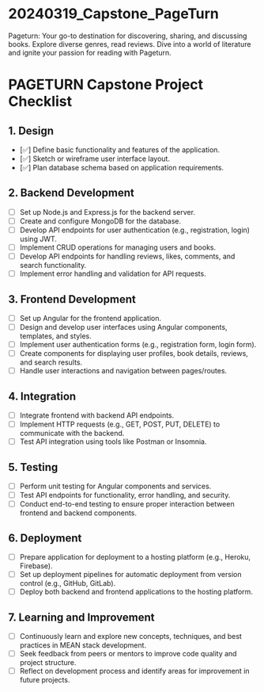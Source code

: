 # 20240319_Capstone_PageTurn
Pageturn: Your go-to destination for discovering, sharing, and discussing books. Explore diverse genres, read reviews. Dive into a world of literature and ignite your passion for reading with Pageturn.


# PAGETURN Capstone Project Checklist

## 1. Design
- [✅] Define basic functionality and features of the application.
- [✅] Sketch or wireframe user interface layout.
- [✅] Plan database schema based on application requirements.

## 2. Backend Development
- [ ] Set up Node.js and Express.js for the backend server.
- [ ] Create and configure MongoDB for the database.
- [ ] Develop API endpoints for user authentication (e.g., registration, login) using JWT.
- [ ] Implement CRUD operations for managing users and books.
- [ ] Develop API endpoints for handling reviews, likes, comments, and search functionality.
- [ ] Implement error handling and validation for API requests.

## 3. Frontend Development
- [ ] Set up Angular for the frontend application.
- [ ] Design and develop user interfaces using Angular components, templates, and styles.
- [ ] Implement user authentication forms (e.g., registration form, login form).
- [ ] Create components for displaying user profiles, book details, reviews, and search results.
- [ ] Handle user interactions and navigation between pages/routes.

## 4. Integration
- [ ] Integrate frontend with backend API endpoints.
- [ ] Implement HTTP requests (e.g., GET, POST, PUT, DELETE) to communicate with the backend.
- [ ] Test API integration using tools like Postman or Insomnia.

## 5. Testing
- [ ] Perform unit testing for Angular components and services.
- [ ] Test API endpoints for functionality, error handling, and security.
- [ ] Conduct end-to-end testing to ensure proper interaction between frontend and backend components.

## 6. Deployment
- [ ] Prepare application for deployment to a hosting platform (e.g., Heroku, Firebase).
- [ ] Set up deployment pipelines for automatic deployment from version control (e.g., GitHub, GitLab).
- [ ] Deploy both backend and frontend applications to the hosting platform.

## 7. Learning and Improvement
- [ ] Continuously learn and explore new concepts, techniques, and best practices in MEAN stack development.
- [ ] Seek feedback from peers or mentors to improve code quality and project structure.
- [ ] Reflect on development process and identify areas for improvement in future projects.
